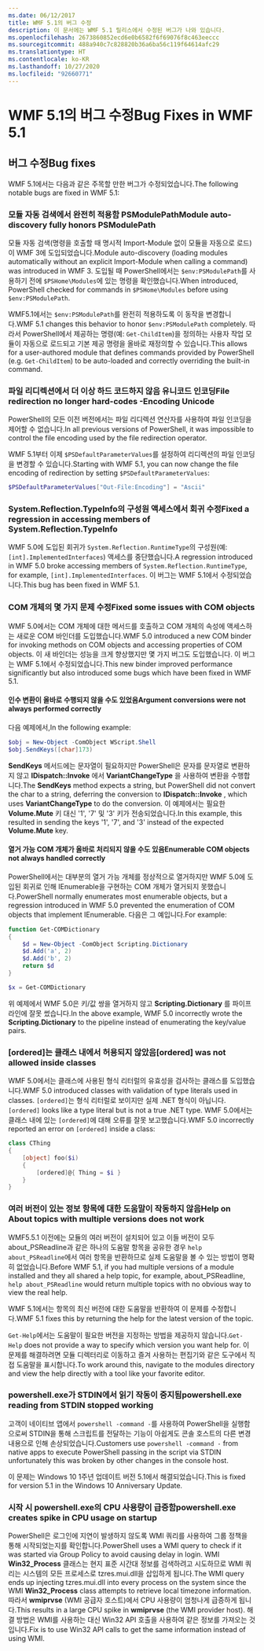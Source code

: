 ```yaml
---
ms.date: 06/12/2017
title: WMF 5.1의 버그 수정
description: 이 문서에는 WMF 5.1 릴리스에서 수정된 버그가 나와 있습니다.
ms.openlocfilehash: 2673860852ecd6e0b6582f6f69076f8c463eeccc
ms.sourcegitcommit: 488a940c7c828820b36a6ba56c119f64614afc29
ms.translationtype: HT
ms.contentlocale: ko-KR
ms.lasthandoff: 10/27/2020
ms.locfileid: "92660771"
---
```

# <a name="bug-fixes-in-wmf-51"></a><span data-ttu-id="fb050-103">WMF 5.1의 버그 수정</span><span class="sxs-lookup"><span data-stu-id="fb050-103">Bug Fixes in WMF 5.1</span></span>

## <a name="bug-fixes"></a><span data-ttu-id="fb050-104">버그 수정</span><span class="sxs-lookup"><span data-stu-id="fb050-104">Bug fixes</span></span>

<span data-ttu-id="fb050-105">WMF 5.1에서는 다음과 같은 주목할 만한 버그가 수정되었습니다.</span><span class="sxs-lookup"><span data-stu-id="fb050-105">The following notable bugs are fixed in WMF 5.1:</span></span>

### <a name="module-auto-discovery-fully-honors-psmodulepath"></a><span data-ttu-id="fb050-106">모듈 자동 검색에서 완전히 적용함 PSModulePath</span><span class="sxs-lookup"><span data-stu-id="fb050-106">Module auto-discovery fully honors PSModulePath</span></span>

<span data-ttu-id="fb050-107">모듈 자동 검색(명령을 호출할 때 명시적 Import-Module 없이 모듈을 자동으로 로드)이 WMF 3에 도입되었습니다.</span><span class="sxs-lookup"><span data-stu-id="fb050-107">Module auto-discovery (loading modules automatically without an explicit Import-Module when calling a command) was introduced in WMF 3.</span></span> <span data-ttu-id="fb050-108">도입될 때 PowerShell에서는 `$env:PSModulePath`를 사용하기 전에 `$PSHome\Modules`에 있는 명령을 확인했습니다.</span><span class="sxs-lookup"><span data-stu-id="fb050-108">When introduced, PowerShell checked for commands in `$PSHome\Modules` before using `$env:PSModulePath`.</span></span>

<span data-ttu-id="fb050-109">WMF5.1에서는 `$env:PSModulePath`를 완전히 적용하도록 이 동작을 변경합니다.</span><span class="sxs-lookup"><span data-stu-id="fb050-109">WMF 5.1 changes this behavior to honor `$env:PSModulePath` completely.</span></span> <span data-ttu-id="fb050-110">따라서 PowerShell에서 제공하는 명령(예: `Get-ChildItem`)을 정의하는 사용자 작업 모듈이 자동으로 로드되고 기본 제공 명령을 올바로 재정의할 수 있습니다.</span><span class="sxs-lookup"><span data-stu-id="fb050-110">This allows for a user-authored module that defines commands provided by PowerShell (e.g. `Get-ChildItem`) to be auto-loaded and correctly overriding the built-in command.</span></span>

### <a name="file-redirection-no-longer-hard-codes--encoding-unicode"></a><span data-ttu-id="fb050-111">파일 리디렉션에서 더 이상 하드 코드하지 않음 유니코드 인코딩</span><span class="sxs-lookup"><span data-stu-id="fb050-111">File redirection no longer hard-codes -Encoding Unicode</span></span>

<span data-ttu-id="fb050-112">PowerShell의 모든 이전 버전에서는 파일 리디렉션 연산자를 사용하여 파일 인코딩을 제어할 수 없습니다.</span><span class="sxs-lookup"><span data-stu-id="fb050-112">In all previous versions of PowerShell, it was impossible to control the file encoding used by the file redirection operator.</span></span>

<span data-ttu-id="fb050-113">WMF 5.1부터 이제 `$PSDefaultParameterValues`를 설정하여 리디렉션의 파일 인코딩을 변경할 수 있습니다.</span><span class="sxs-lookup"><span data-stu-id="fb050-113">Starting with WMF 5.1, you can now change the file encoding of redirection by setting `$PSDefaultParameterValues`:</span></span>

```powershell
$PSDefaultParameterValues["Out-File:Encoding"] = "Ascii"
```

### <a name="fixed-a-regression-in-accessing-members-of-systemreflectiontypeinfo"></a><span data-ttu-id="fb050-114">System.Reflection.TypeInfo의 구성원 액세스에서 회귀 수정</span><span class="sxs-lookup"><span data-stu-id="fb050-114">Fixed a regression in accessing members of System.Reflection.TypeInfo</span></span>

<span data-ttu-id="fb050-115">WMF 5.0에 도입된 회귀가 `System.Reflection.RuntimeType`의 구성원(예: `[int].ImplementedInterfaces`) 액세스를 중단했습니다.</span><span class="sxs-lookup"><span data-stu-id="fb050-115">A regression introduced in WMF 5.0 broke accessing members of `System.Reflection.RuntimeType`, for example, `[int].ImplementedInterfaces`.</span></span> <span data-ttu-id="fb050-116">이 버그는 WMF 5.1에서 수정되었습니다.</span><span class="sxs-lookup"><span data-stu-id="fb050-116">This bug has been fixed in WMF 5.1.</span></span>

### <a name="fixed-some-issues-with-com-objects"></a><span data-ttu-id="fb050-117">COM 개체의 몇 가지 문제 수정</span><span class="sxs-lookup"><span data-stu-id="fb050-117">Fixed some issues with COM objects</span></span>

<span data-ttu-id="fb050-118">WMF 5.0에서는 COM 개체에 대한 메서드를 호출하고 COM 개체의 속성에 액세스하는 새로운 COM 바인더를 도입했습니다.</span><span class="sxs-lookup"><span data-stu-id="fb050-118">WMF 5.0 introduced a new COM binder for invoking methods on COM objects and accessing properties of COM objects.</span></span> <span data-ttu-id="fb050-119">이 새 바인더는 성능을 크게 향상했지만 몇 가지 버그도 도입했습니다. 이 버그는 WMF 5.1에서 수정되었습니다.</span><span class="sxs-lookup"><span data-stu-id="fb050-119">This new binder improved performance significantly but also introduced some bugs which have been fixed in WMF 5.1.</span></span>

#### <a name="argument-conversions-were-not-always-performed-correctly"></a><span data-ttu-id="fb050-120">인수 변환이 올바로 수행되지 않을 수도 있었음</span><span class="sxs-lookup"><span data-stu-id="fb050-120">Argument conversions were not always performed correctly</span></span>

<span data-ttu-id="fb050-121">다음 예제에서,</span><span class="sxs-lookup"><span data-stu-id="fb050-121">In the following example:</span></span>

```powershell
$obj = New-Object -ComObject WScript.Shell
$obj.SendKeys([char]173)
```

<span data-ttu-id="fb050-122">**SendKeys** 메서드에는 문자열이 필요하지만 PowerShell은 문자를 문자열로 변환하지 않고 **IDispatch::Invoke** 에서 **VariantChangeType** 을 사용하여 변환을 수행합니다.</span><span class="sxs-lookup"><span data-stu-id="fb050-122">The **SendKeys** method expects a string, but PowerShell did not convert the char to a string, deferring the conversion to **IDispatch::Invoke** , which uses **VariantChangeType** to do the conversion.</span></span> <span data-ttu-id="fb050-123">이 예제에서는 필요한 **Volume.Mute** 키 대신 '1', '7' 및 '3' 키가 전송되었습니다.</span><span class="sxs-lookup"><span data-stu-id="fb050-123">In this example, this resulted in sending the keys '1', '7', and '3' instead of the expected **Volume.Mute** key.</span></span>

#### <a name="enumerable-com-objects-not-always-handled-correctly"></a><span data-ttu-id="fb050-124">열거 가능 COM 개체가 올바로 처리되지 않을 수도 있음</span><span class="sxs-lookup"><span data-stu-id="fb050-124">Enumerable COM objects not always handled correctly</span></span>

<span data-ttu-id="fb050-125">PowerShell에서는 대부분의 열거 가능 개체를 정상적으로 열거하지만 WMF 5.0에 도입된 회귀로 인해 IEnumerable을 구현하는 COM 개체가 열거되지 못했습니다.</span><span class="sxs-lookup"><span data-stu-id="fb050-125">PowerShell normally enumerates most enumerable objects, but a regression introduced in WMF 5.0 prevented the enumeration of COM objects that implement IEnumerable.</span></span> <span data-ttu-id="fb050-126">다음은 그 예입니다.</span><span class="sxs-lookup"><span data-stu-id="fb050-126">For example:</span></span>

```powershell
function Get-COMDictionary
{
    $d = New-Object -ComObject Scripting.Dictionary
    $d.Add('a', 2)
    $d.Add('b', 2)
    return $d
}

$x = Get-COMDictionary
```

<span data-ttu-id="fb050-127">위 예제에서 WMF 5.0은 키/값 쌍을 열거하지 않고 **Scripting.Dictionary** 를 파이프라인에 잘못 썼습니다.</span><span class="sxs-lookup"><span data-stu-id="fb050-127">In the above example, WMF 5.0 incorrectly wrote the **Scripting.Dictionary** to the pipeline instead of enumerating the key/value pairs.</span></span>

### <a name="ordered-was-not-allowed-inside-classes"></a><span data-ttu-id="fb050-128">[ordered]는 클래스 내에서 허용되지 않았음</span><span class="sxs-lookup"><span data-stu-id="fb050-128">[ordered] was not allowed inside classes</span></span>

<span data-ttu-id="fb050-129">WMF 5.0에서는 클래스에 사용된 형식 리터럴의 유효성을 검사하는 클래스를 도입했습니다.</span><span class="sxs-lookup"><span data-stu-id="fb050-129">WMF 5.0 introduced classes with validation of type literals used in classes.</span></span> <span data-ttu-id="fb050-130">`[ordered]`는 형식 리터럴로 보이지만 실제 .NET 형식이 아닙니다.</span><span class="sxs-lookup"><span data-stu-id="fb050-130">`[ordered]` looks like a type literal but is not a true .NET type.</span></span> <span data-ttu-id="fb050-131">WMF 5.0에서는 클래스 내에 있는 `[ordered]`에 대해 오류를 잘못 보고했습니다.</span><span class="sxs-lookup"><span data-stu-id="fb050-131">WMF 5.0 incorrectly reported an error on `[ordered]` inside a class:</span></span>

```powershell
class CThing
{
    [object] foo($i)
    {
        [ordered]@{ Thing = $i }
    }
}
```

### <a name="help-on-about-topics-with-multiple-versions-does-not-work"></a><span data-ttu-id="fb050-132">여러 버전이 있는 정보 항목에 대한 도움말이 작동하지 않음</span><span class="sxs-lookup"><span data-stu-id="fb050-132">Help on About topics with multiple versions does not work</span></span>

<span data-ttu-id="fb050-133">WMF5.5.1 이전에는 모듈의 여러 버전이 설치되어 있고 이들 버전이 모두 about_PSReadline과 같은 하나의 도움말 항목을 공유한 경우 `help about_PSReadline`에서 여러 항목을 반환하므로 실제 도움말을 볼 수 있는 방법이 명확히 없었습니다.</span><span class="sxs-lookup"><span data-stu-id="fb050-133">Before WMF 5.1, if you had multiple versions of a module installed and they all shared a help topic, for example, about_PSReadline, `help about_PSReadline` would return multiple topics with no obvious way to view the real help.</span></span>

<span data-ttu-id="fb050-134">WMF 5.1에서는 항목의 최신 버전에 대한 도움말을 반환하여 이 문제를 수정합니다.</span><span class="sxs-lookup"><span data-stu-id="fb050-134">WMF 5.1 fixes this by returning the help for the latest version of the topic.</span></span>

<span data-ttu-id="fb050-135">`Get-Help`에서는 도움말이 필요한 버전을 지정하는 방법을 제공하지 않습니다.</span><span class="sxs-lookup"><span data-stu-id="fb050-135">`Get-Help` does not provide a way to specify which version you want help for.</span></span> <span data-ttu-id="fb050-136">이 문제를 해결하려면 모듈 디렉터리로 이동하고 즐겨 사용하는 편집기와 같은 도구에서 직접 도움말을 표시합니다.</span><span class="sxs-lookup"><span data-stu-id="fb050-136">To work around this, navigate to the modules directory and view the help directly with a tool like your favorite editor.</span></span>

### <a name="powershellexe-reading-from-stdin-stopped-working"></a><span data-ttu-id="fb050-137">powershell.exe가 STDIN에서 읽기 작동이 중지됨</span><span class="sxs-lookup"><span data-stu-id="fb050-137">powershell.exe reading from STDIN stopped working</span></span>

<span data-ttu-id="fb050-138">고객이 네이티브 앱에서 `powershell -command -`를 사용하여 PowerShell을 실행함으로써 STDIN을 통해 스크립트를 전달하는 기능이 아쉽게도 콘솔 호스트의 다른 변경 내용으로 인해 손상되었습니다.</span><span class="sxs-lookup"><span data-stu-id="fb050-138">Customers use `powershell -command -` from native apps to execute PowerShell passing in the script via STDIN unfortunately this was broken by other changes in the console host.</span></span>

<span data-ttu-id="fb050-139">이 문제는 Windows 10 1주년 업데이트 버전 5.1에서 해결되었습니다.</span><span class="sxs-lookup"><span data-stu-id="fb050-139">This is fixed for version 5.1 in the Windows 10 Anniversary Update.</span></span>

### <a name="powershellexe-creates-spike-in-cpu-usage-on-startup"></a><span data-ttu-id="fb050-140">시작 시 powershell.exe의 CPU 사용량이 급증함</span><span class="sxs-lookup"><span data-stu-id="fb050-140">powershell.exe creates spike in CPU usage on startup</span></span>

<span data-ttu-id="fb050-141">PowerShell은 로그인에 지연이 발생하지 않도록 WMI 쿼리를 사용하여 그룹 정책을 통해 시작되었는지를 확인합니다.</span><span class="sxs-lookup"><span data-stu-id="fb050-141">PowerShell uses a WMI query to check if it was started via Group Policy to avoid causing delay in login.</span></span> <span data-ttu-id="fb050-142">WMI **Win32_Process** 클래스는 현지 표준 시간대 정보를 검색하려고 시도하므로 WMI 쿼리는 시스템의 모든 프로세스로 tzres.mui.dll을 삽입하게 됩니다.</span><span class="sxs-lookup"><span data-stu-id="fb050-142">The WMI query ends up injecting tzres.mui.dll into every process on the system since the WMI **Win32_Process** class attempts to retrieve local timezone information.</span></span> <span data-ttu-id="fb050-143">따라서 **wmiprvse** (WMI 공급자 호스트)에서 CPU 사용량이 엄청나게 급증하게 됩니다.</span><span class="sxs-lookup"><span data-stu-id="fb050-143">This results in a large CPU spike in **wmiprvse** (the WMI provider host).</span></span> <span data-ttu-id="fb050-144">해결 방법은 WMI를 사용하는 대신 Win32 API 호출을 사용하여 같은 정보를 가져오는 것입니다.</span><span class="sxs-lookup"><span data-stu-id="fb050-144">Fix is to use Win32 API calls to get the same information instead of using WMI.</span></span>

